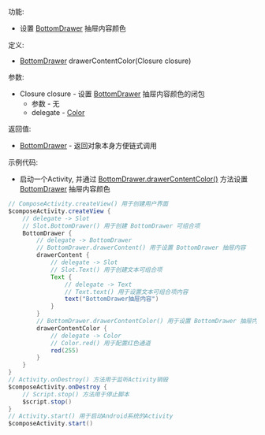功能:

+ 设置 [BottomDrawer](/API/UI/Compose/Widget/BottomDrawer/README.md) 抽屉内容颜色

定义:

+ [BottomDrawer](/API/UI/Compose/Widget/BottomDrawer/README.md) drawerContentColor(Closure closure)

参数:

+ Closure closure - 设置 [BottomDrawer](/API/UI/Compose/Widget/BottomDrawer/README.md) 抽屉内容颜色的闭包
    + 参数 - 无
    + delegate - [Color](/API/UI/Compose/Theme/Color/Color/README.md)

返回值:

+ [BottomDrawer](/API/UI/Compose/Widget/BottomDrawer/README.md) - 返回对象本身方便链式调用

示例代码:

+ 启动一个Activity,
  并通过 [BottomDrawer.drawerContentColor()](/API/UI/Compose/Widget/BottomDrawer/README.md?id=drawerContentColor)
  方法设置 [BottomDrawer](/API/UI/Compose/Widget/BottomDrawer/README.md) 抽屉内容颜色

```groovy
// ComposeActivity.createView() 用于创建用户界面
$composeActivity.createView {
    // delegate -> Slot
    // Slot.BottomDrawer() 用于创建 BottomDrawer 可组合项
    BottomDrawer {
        // delegate -> BottomDrawer
        // BottomDrawer.drawerContent() 用于设置 BottomDrawer 抽屉内容
        drawerContent {
            // delegate -> Slot
            // Slot.Text() 用于创建文本可组合项
            Text {
                // delegate -> Text
                // Text.text() 用于设置文本可组合项内容
                text("BottomDrawer抽屉内容")
            }
        }
        // BottomDrawer.drawerContentColor() 用于设置 BottomDrawer 抽屉内容颜色
        drawerContentColor {
            // delegate -> Color
            // Color.red() 用于配置红色通道
            red(255)
        }
    }
}
// Activity.onDestroy() 方法用于监听Activity销毁
$composeActivity.onDestroy {
    // Script.stop() 方法用于停止脚本
    $script.stop()
}
// Activity.start() 用于启动Android系统的Activity
$composeActivity.start()
```
